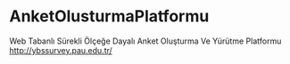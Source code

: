 # AnketOlusturmaPlatformu
Web Tabanlı Sürekli Ölçeğe Dayalı Anket Oluşturma Ve Yürütme Platformu
http://ybssurvey.pau.edu.tr/
